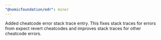 ```yaml
---
"@nomicfoundation/edr": minor
---
```


Added cheatcode error stack trace entry. This fixes stack traces for errors from expect revert cheatcodes and improves stack traces for other cheatcode errors.
